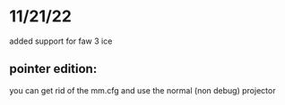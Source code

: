 
# 11/21/22
added support for faw 3 ice


## pointer edition:

you can get rid of the mm.cfg and use the normal (non debug) projector


